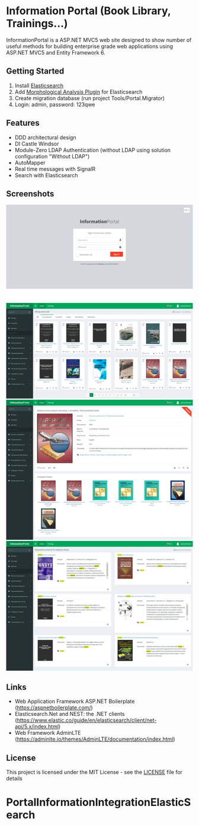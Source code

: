 # Information Portal (Book Library, Trainings...)
InformationPortal is a ASP.NET MVC5 web site designed to show number of useful methods for building enterprise grade web applications using ASP.NET MVC5 and Entity Framework 6.

## Getting Started
1. Install [Elasticsearch](https://www.elastic.co/guide/en/elasticsearch/reference/current/install-elasticsearch.html)
2. Add [Morphological Analysis Plugin](https://github.com/imotov/elasticsearch-analysis-morphology) for Elasticsearch
3. Create migration database (run project Tools/Portal.Migrator)
4. Login: admin, password: 123qwe

## Features
- DDD architectural design
- DI Castle Windsor
- Module-Zero LDAP Authentication (without LDAP using solution configuration "Without LDAP")
- AutoMapper
- Real time messages with SignalR
- Search with Elasticsearch

## Screenshots
![Alt text](https://github.com/EtwasGE/InformationPortal/blob/master/screenshots/Account-Login-1506971016811.png "Sign In")
![Alt text](https://github.com/EtwasGE/InformationPortal/blob/master/screenshots/Books-1506971475583.png "Books")
![Alt text](https://github.com/EtwasGE/InformationPortal/blob/master/screenshots/Books-1506971559177.png "Book detail")
![Alt text](https://github.com/EtwasGE/InformationPortal/blob/master/screenshots/Books-1506971630485.png "Search results")

## Links
- Web Application Framework ASP.NET Boilerplate (https://aspnetboilerplate.com/)
- Elasticsearch.Net and NEST: the .NET clients (https://www.elastic.co/guide/en/elasticsearch/client/net-api/5.x/index.html)
- Web Framework AdminLTE (https://adminlte.io/themes/AdminLTE/documentation/index.html)

## License
This project is licensed under the MIT License - see the [LICENSE](https://github.com/EtwasGE/InformationPortal/blob/master/LICENSE) file for details
# PortalInformationIntegrationElasticSearch
